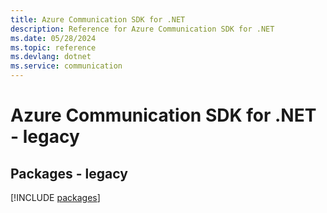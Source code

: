 ```yaml
---
title: Azure Communication SDK for .NET
description: Reference for Azure Communication SDK for .NET
ms.date: 05/28/2024
ms.topic: reference
ms.devlang: dotnet
ms.service: communication
---
```

# Azure Communication SDK for .NET - legacy
## Packages - legacy
[!INCLUDE [packages](communication-index.md)]